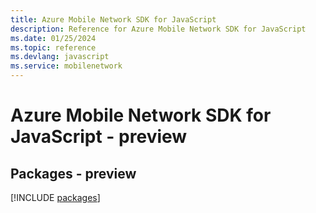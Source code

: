 ```yaml
---
title: Azure Mobile Network SDK for JavaScript
description: Reference for Azure Mobile Network SDK for JavaScript
ms.date: 01/25/2024
ms.topic: reference
ms.devlang: javascript
ms.service: mobilenetwork
---
```

# Azure Mobile Network SDK for JavaScript - preview
## Packages - preview
[!INCLUDE [packages](mobile-network-index.md)]